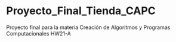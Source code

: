 # Proyecto_Final_Tienda_CAPC
Proyecto final para la materia Creación de Algoritmos y Programas Computacionales HW21-A
